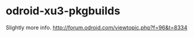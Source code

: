 odroid-xu3-pkgbuilds
====================

Slightly more info.
http://forum.odroid.com/viewtopic.php?f=96&t=8334
